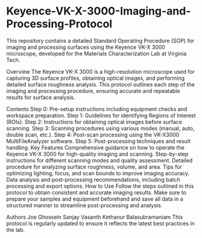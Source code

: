 # Keyence-VK-X-3000-Imaging-and-Processing-Protocol

This repository contains a detailed Standard Operating Procedure (SOP) for imaging and processing surfaces using the Keyence VK-X 3000 microscope, developed for the Materials Characterization Lab at Virginia Tech.

Overview
The Keyence VK-X 3000 is a high-resolution microscope used for capturing 3D surface profiles, obtaining optical images, and performing detailed surface roughness analysis. This protocol outlines each step of the imaging and processing procedure, ensuring accurate and repeatable results for surface analysis.

Contents
Step 0: Pre-setup instructions including equipment checks and workspace preparation.
Step 1: Guidelines for identifying Regions of Interest (ROIs).
Step 2: Instructions for obtaining optical images before surface scanning.
Step 3: Scanning procedures using various modes (manual, auto, double scan, etc.).
Step 4: Post-scan processing using the VK-X3000 MultiFileAnalyzer software.
Step 5: Post-processing techniques and result handling.
Key Features
Comprehensive guidance on how to operate the Keyence VK-X 3000 for high-quality imaging and scanning.
Step-by-step instructions for different scanning modes and quality assessment.
Detailed procedure for analyzing surface roughness, volume, and area.
Tips for optimizing lighting, focus, and scan bounds to improve imaging accuracy.
Data analysis and post-processing recommendations, including batch processing and export options.
How to Use
Follow the steps outlined in this protocol to obtain consistent and accurate imaging results. Make sure to prepare your samples and equipment beforehand and save all data in a structured manner to streamline post-processing and analysis.

Authors
Joe Ghossein
Sanjay Vasanth Kethanur Balasubramaniam
This protocol is regularly updated to ensure it reflects the latest best practices in the lab.
